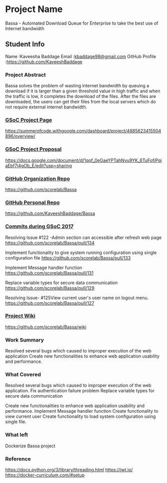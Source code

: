 # Project Name

Bassa - Automated Download Queue for Enterprise to take the best use of Internet bandwidth 

## Student Info

Name :Kaveesha Baddage
Email :kbaddage98@gmail.com
GitHub Profile :https://github.com/KaveeshBaddage

### Project Abstract

Bassa solves the problem of wasting internet bandwidth by queuing a download if it is larger than a given threshold value in high traffic and when the traffic is low, it completes the download of the files. After the files are downloaded, the users can get their files from the local servers which do not require external internet bandwidth.

### [GSoC Project Page](http://LinikToYourGSoCProjectPage)

https://summerofcode.withgoogle.com/dashboard/project/4885623415504896/overview/

### [GSoC Project Proposal](http://LinikToYourGSoCProjectProposal)

https://docs.google.com/document/d/1qof_0eGaeYPTahNvu9YK_6TuFofjPqiaEbf7i4gOb_E/edit?usp=sharing

### [GitHub Organization Repo](http://github.com/repo)

https://github.com/scorelab/Bassa

### [GitHub Personal Repo](http://github.com/repo)

https://github.com/KaveeshBaddage/Bassa

### [Commits during GSoC 2017](http://github.com/commits)

Resolving Issue #122 -Admin section can accessible after refresh web page
	https://github.com/scorelab/Bassa/pull/134

Implement functionality to give system running configuration using single configuration file
	https://github.com/scorelab/Bassa/pull/133

Implement Message handler function
	https://github.com/scorelab/Bassa/pull/131

Replace variable types for secure data communication
	https://github.com/scorelab/Bassa/pull/129

Resolving Issue- #125View current user's user name on logout menu.
	https://github.com/scorelab/Bassa/pull/127

### [Project Wiki](http://github.com)

https://github.com/scorelab/Bassa/wiki

### Work Summary

Resolved several bugs which caused to improper execution of the web application
Create new functionalities to enhance web application usability and performance.

### What Covered

Resolved several bugs which caused to improper execution of the web application.
	Fix authentication failure problem
	Replace variable types for secure data communication
	
Create new functionalities to enhance web application usability and performance.
	Implement Message handler function
	Create functionality to view current user
	Create functionality to load system configuration using single file.

### What left

Dockerize Bassa project

### Reference

https://docs.python.org/3/library/threading.html
https://jwt.io/
https://docker-curriculum.com/#setup

